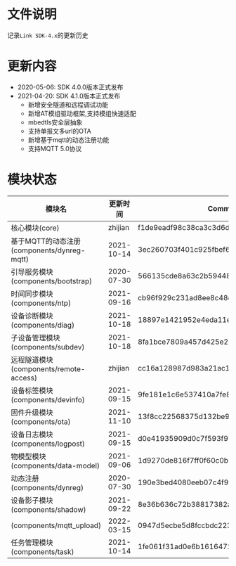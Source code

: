 # 文件说明

记录`Link SDK-4.x`的更新历史

# 更新内容

+ 2020-05-06: SDK 4.0.0版本正式发布
+ 2021-04-20: SDK 4.1.0版本正式发布
  +  新增安全隧道和远程调试功能
  +  新增AT模组驱动框架,支持模组快速适配
  +  mbedtls安全层抽象
  +  支持单报文多url的OTA
  +  新增基于mqtt的动态注册功能
  +  支持MQTT 5.0协议

# 模块状态


| 模块名                                      | 更新时间    | Commit ID
|---------------------------------------------|-------------|---------------------------------------------
| 核心模块(core)                              | zhijian     | f1de9eadf98c38ca3c3d6d2fe1cf8fa58a7d0cfa
| 基于MQTT的动态注册(components/dynreg-mqtt)  | 2021-10-14  | 3ec260703f401c925fbef6b6905de5eac4da4663
| 引导服务模块(components/bootstrap)          | 2020-07-30  | 566135cde8a63c2b5944877ea8c8189c0712b4f7
| 时间同步模块(components/ntp)                | 2021-09-16  | cb96f929c231ad8ee8c48dcf82167f3f6eb66dad
| 设备诊断模块(components/diag)               | 2021-10-18  | 18897e1421952e4eda11e82a61f573654f2bcc69
| 子设备管理模块(components/subdev)           | 2021-10-18  | 8fa1bce7809a457d425e2dfe272b9dca41361efa
| 远程隧道模块(components/remote-access)      | zhijian     | cc16a128987d983a21ac1c11ffd9a88b905e764f
| 设备标签模块(components/devinfo)            | 2021-09-15  | 9fe181e1c6e537410a7fe843db5c4af782f8061a
| 固件升级模块(components/ota)                | 2021-11-10  | 13f8cc22568375d132be9c3e1ad26a57f199f294
| 设备日志模块(components/logpost)            | 2021-09-15  | d0e41935909d0c7f593f9225e119f7698db67b2d
| 物模型模块(components/data-model)           | 2021-09-06  | 1d9270de816f7ff0f60c0b2a53d08ca4da8bab66
| 动态注册(components/dynreg)                 | 2020-07-30  | 190e3bed4080eeb07c4f9e907cb7c3d966dfab53
| 设备影子模块(components/shadow)             | 2021-09-22  | 8e36b636c72b38817382a5ca6f4ea80483b398b6
| (components/mqtt_upload)                    | 2022-03-15  | 0947d5ecbe5d8fccbdc22374f24cfe44abd58aae
| 任务管理模块(components/task)               | 2021-10-14  | 1fe061f31ad0e6b1616472335cad7e2f67761915



